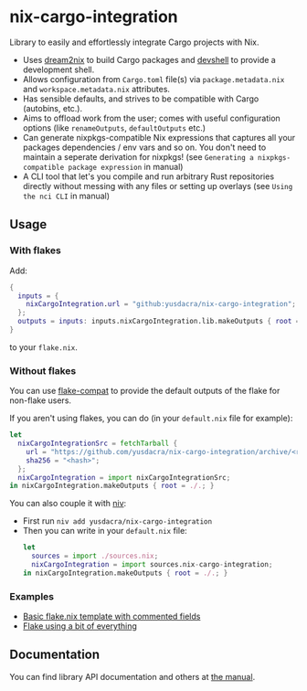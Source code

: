 # nix-cargo-integration

Library to easily and effortlessly integrate Cargo projects with Nix.

- Uses [dream2nix] to build Cargo packages and [devshell] to provide a development shell.
- Allows configuration from `Cargo.toml` file(s) via `package.metadata.nix` and `workspace.metadata.nix` attributes.
- Has sensible defaults, and strives to be compatible with Cargo (autobins, etc.).
- Aims to offload work from the user; comes with useful configuration options (like `renameOutputs`, `defaultOutputs` etc.)
- Can generate nixpkgs-compatible Nix expressions that captures all your packages dependencies / env vars and so on.
You don't need to maintain a seperate derivation for nixpkgs! (see `Generating a nixpkgs-compatible package expression` in manual)
- A CLI tool that let's you compile and run arbitrary Rust repositories directly without messing with any files or setting up overlays (see `Using the nci CLI` in manual)

## Usage

### With flakes

Add:
```nix
{
  inputs = {
    nixCargoIntegration.url = "github:yusdacra/nix-cargo-integration";
  };
  outputs = inputs: inputs.nixCargoIntegration.lib.makeOutputs { root = ./.; };
}
```
to your `flake.nix`.

### Without flakes

You can use [flake-compat] to provide the default outputs of the flake for non-flake users.

If you aren't using flakes, you can do (in your `default.nix` file for example):
```nix
let
  nixCargoIntegrationSrc = fetchTarball {
    url = "https://github.com/yusdacra/nix-cargo-integration/archive/<rev>.tar.gz";
    sha256 = "<hash>";
  };
  nixCargoIntegration = import nixCargoIntegrationSrc;
in nixCargoIntegration.makeOutputs { root = ./.; }
```

You can also couple it with [niv](https://github.com/nmattia/niv):
- First run `niv add yusdacra/nix-cargo-integration`
- Then you can write in your `default.nix` file:
    ```nix
    let
      sources = import ./sources.nix;
      nixCargoIntegration = import sources.nix-cargo-integration;
    in nixCargoIntegration.makeOutputs { root = ./.; }
    ```

### Examples

- [Basic flake.nix template with commented fields](./docs/example_flake.nix)
- [Flake using a bit of everything](https://github.com/helix-editor/helix/blob/master/flake.nix)

## Documentation

You can find library API documentation and others at [the manual](./docs/MANUAL.md).

[devshell]: https://github.com/numtide/devshell "devshell"
[flake-compat]: https://github.com/edolstra/flake-compat "flake-compat"
[dream2nix]: https://github.com/nix-community/dream2nix "dream2nix"